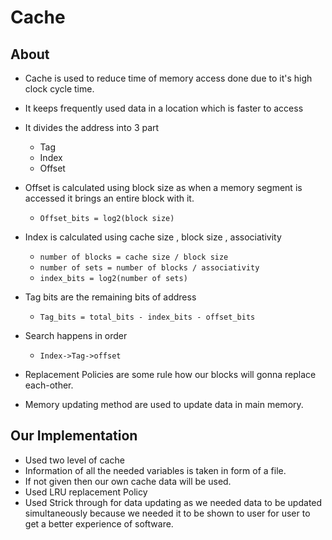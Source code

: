 # Cache

## About

- Cache is used to reduce time of memory access done due to it's high clock cycle time.
- It keeps frequently used data in a location which is faster to access
- It divides the address into 3 part
  - Tag
  - Index
  - Offset
- Offset is calculated using block size as when a memory segment is accessed it brings an entire block with it.

  - `Offset_bits = log2(block size)`

- Index is calculated using cache size , block size , associativity

  - `number of blocks = cache size / block size`
  - `number of sets = number of blocks / associativity`
  - `index_bits = log2(number of sets)`

- Tag bits are the remaining bits of address
  - `Tag_bits = total_bits - index_bits - offset_bits`
- Search happens in order
  - `Index->Tag->offset`
- Replacement Policies are some rule how our blocks will gonna replace each-other.
- Memory updating method are used to update data in main memory.

## Our Implementation

- Used two level of cache
- Information of all the needed variables is taken in form of a file.
- If not given then our own cache data will be used.
- Used LRU replacement Policy
- Used Strick through for data updating as we needed data to be updated simultaneously because we needed it to be shown to user for user to get a better experience of software.
